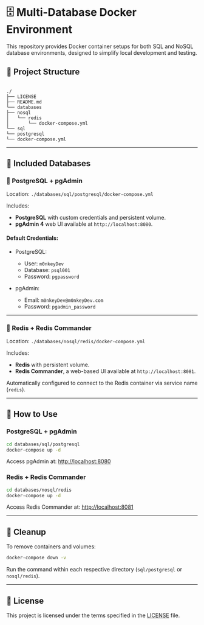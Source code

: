 # 🗄️ Multi-Database Docker Environment

This repository provides Docker container setups for both SQL and NoSQL database environments, designed to simplify local development and testing.

## 📁 Project Structure

```

./
├── LICENSE
├── README.md
└── databases
├── nosql
│   └── redis
│       └── docker-compose.yml
└── sql
└── postgresql
└── docker-compose.yml

````

---

## 🧩 Included Databases

### 🐘 PostgreSQL + pgAdmin

Location: `./databases/sql/postgresql/docker-compose.yml`

Includes:

- **PostgreSQL** with custom credentials and persistent volume.
- **pgAdmin 4** web UI available at `http://localhost:8080`.

#### Default Credentials:

- PostgreSQL:
  - User: `m0nkeyDev`
  - Database: `psql001`
  - Password: `pgpassword`

- pgAdmin:
  - Email: `m0nkeyDev@m0nkeyDev.com`
  - Password: `pgadmin_password`

---

### 🔴 Redis + Redis Commander

Location: `./databases/nosql/redis/docker-compose.yml`

Includes:

- **Redis** with persistent volume.
- **Redis Commander**, a web-based UI available at `http://localhost:8081`.

Automatically configured to connect to the Redis container via service name (`redis`).

---

## 🚀 How to Use

### PostgreSQL + pgAdmin

```bash
cd databases/sql/postgresql
docker-compose up -d
````

Access pgAdmin at: [http://localhost:8080](http://localhost:8080)

### Redis + Redis Commander

```bash
cd databases/nosql/redis
docker-compose up -d
```

Access Redis Commander at: [http://localhost:8081](http://localhost:8081)

---

## 🧹 Cleanup

To remove containers and volumes:

```bash
docker-compose down -v
```

Run the command within each respective directory (`sql/postgresql` or `nosql/redis`).

---

## 📄 License

This project is licensed under the terms specified in the [LICENSE](./LICENSE) file.
